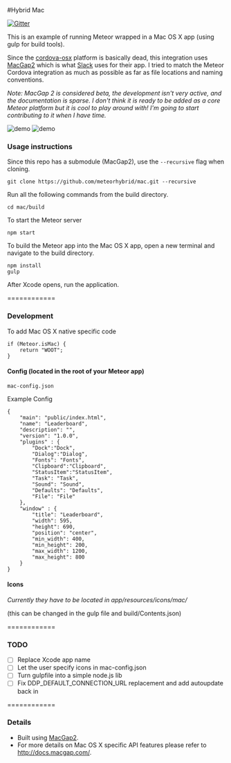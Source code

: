 #Hybrid Mac

[![Gitter](https://badges.gitter.im/Join%20Chat.svg)](https://gitter.im/meteorhybrid/platform?utm_source=badge&utm_medium=badge&utm_campaign=pr-badge)

This is an example of running Meteor wrapped in a Mac OS X app (using gulp for build tools). 

Since the [cordova-osx](https://github.com/apache/cordova-osx) platform is basically dead, this integration uses [MacGap2](https://github.com/MacGapProject/MacGap2) which is what [Slack](http://slack.com) uses for their app. I tried to match the Meteor Cordova integration as much as possible as far as file locations and naming conventions. 

*Note: MacGap 2 is considered beta, the development isn't very active, and the documentation is sparse. I don't think it is ready to be added as a core Meteor platform but it is cool to play around with! I'm going to start contributing to it when I have time.*

![demo](http://i.imgur.com/EnpM8fG.png)
![demo](http://i.imgur.com/xvkbbrA.png)

### Usage instructions

Since this repo has a submodule (MacGap2), use the `--recursive` flag when cloning.
```
git clone https://github.com/meteorhybrid/mac.git --recursive
```

Run all the following commands from the build directory.
```
cd mac/build
```

To start the Meteor server
```
npm start
```

To build the Meteor app into the Mac OS X app, open a new terminal and navigate to the build directory.
```
npm install
gulp
```

After Xcode opens, run the application.

============

### Development

To add Mac OS X native specific code
```
if (Meteor.isMac) {
	return "WOOT";
}
```

#### Config (located in the root of your Meteor app)
`mac-config.json`

Example Config
```
{
	"main": "public/index.html",
	"name": "Leaderboard",
	"description": "",
	"version": "1.0.0",
	"plugins" : {
		"Dock":"Dock",
		"Dialog":"Dialog",
		"Fonts": "Fonts",
		"Clipboard":"Clipboard",
		"StatusItem":"StatusItem",
		"Task": "Task",
		"Sound": "Sound",
		"Defaults": "Defaults",
		"File": "File"
	},
	"window" : {
		"title": "Leaderboard",
		"width": 595,
		"height": 690,
		"position": "center",
		"min_width": 400,
		"min_height": 200,
		"max_width": 1200,
		"max_height": 800
	}
}
```

#### Icons 
*Currently they have to be located in app/resources/icons/mac/*

(this can be changed in the gulp file and build/Contents.json)

============

### TODO

* [ ] Replace Xcode app name
* [ ] Let the user specify icons in mac-config.json
* [ ] Turn gulpfile into a simple node.js lib
* [ ] Fix DDP_DEFAULT_CONNECTION_URL replacement and add autoupdate back in

============

### Details

* Built using [MacGap2](https://github.com/MacGapProject/MacGap2).
* For more details on Mac OS X specific API features please refer to http://docs.macgap.com/.
